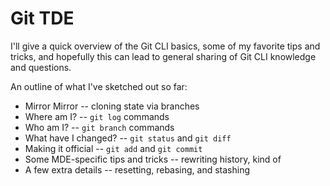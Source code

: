 # Git TDE

I'll give a quick overview of the Git CLI basics, some of my favorite tips and tricks, and hopefully this can lead to general sharing of Git CLI knowledge and questions.

An outline of what I've sketched out so far:
- Mirror Mirror -- cloning state via branches
- Where am I? -- `git log` commands
- Who am I? -- `git branch` commands
- What have I changed? -- `git status` and `git diff`
- Making it official -- `git add` and `git commit`
- Some MDE-specific tips and tricks -- rewriting history, kind of
- A few extra details -- resetting, rebasing, and stashing
